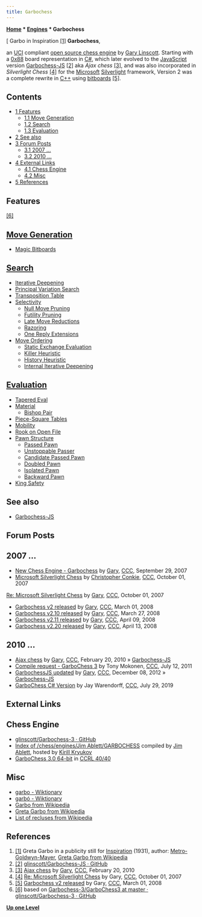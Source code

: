 ```yaml
---
title: Garbochess
---
```

**[Home](Home "Home") * [Engines](Engines "Engines") * Garbochess**

\[ Garbo in Inspiration <a id="cite-note-1" href="#cite-ref-1">[1]</a>
**Garbochess**,

an [UCI](UCI "UCI") compliant [open source chess engine](Category:Open_Source "Category:Open Source") by [Gary Linscott](Gary_Linscott "Gary Linscott"). Starting with a [0x88](0x88 "0x88") board representation in [C#](C_sharp "C sharp"), which later evolved to the [JavaScript](JavaScript "JavaScript") version [Garbochess-JS](Garbochess-JS "Garbochess-JS") <a id="cite-note-2" href="#cite-ref-2">[2]</a> aka *Ajax chess* <a id="cite-note-3" href="#cite-ref-3">[3]</a>, and was also incorporated in *Silverlight Chess* <a id="cite-note-4" href="#cite-ref-4">[4]</a> for the [Microsoft](Microsoft "Microsoft") [Silverlight](https://en.wikipedia.org/wiki/Microsoft_Silverlight) framework, Version 2 was a complete rewrite in [C++](Cpp "Cpp") using [bitboards](Bitboards "Bitboards") <a id="cite-note-5" href="#cite-ref-5">[5]</a>.

## Contents

- [1 Features](#features)
  - [1.1 Move Generation](#move-generation)
  - [1.2 Search](#search)
  - [1.3 Evaluation](#evaluation)
- [2 See also](#see-also)
- [3 Forum Posts](#forum-posts)
  - [3.1 2007 ...](#2007-...)
  - [3.2 2010 ...](#2010-...)
- [4 External Links](#external-links)
  - [4.1 Chess Engine](#chess-engine)
  - [4.2 Misc](#misc)
- [5 References](#references)

## Features

<a id="cite-note-6" href="#cite-ref-6">[6]</a>

## [Move Generation](Move_Generation "Move Generation")

- [Magic Bitboards](Magic_Bitboards "Magic Bitboards")

## [Search](Search "Search")

- [Iterative Deepening](Iterative_Deepening "Iterative Deepening")
- [Principal Variation Search](Principal_Variation_Search "Principal Variation Search")
- [Transposition Table](Transposition_Table "Transposition Table")
- [Selectivity](Selectivity "Selectivity")
  - [Null Move Pruning](Null_Move_Pruning "Null Move Pruning")
  - [Futility Pruning](Futility_Pruning "Futility Pruning")
  - [Late Move Reductions](Late_Move_Reductions "Late Move Reductions")
  - [Razoring](Razoring "Razoring")
  - [One Reply Extensions](One_Reply_Extensions "One Reply Extensions")
- [Move Ordering](Move_Ordering "Move Ordering")
  - [Static Exchange Evaluation](Static_Exchange_Evaluation "Static Exchange Evaluation")
  - [Killer Heuristic](Killer_Heuristic "Killer Heuristic")
  - [History Heuristic](History_Heuristic "History Heuristic")
  - [Internal Iterative Deepening](Internal_Iterative_Deepening "Internal Iterative Deepening")

## [Evaluation](Evaluation "Evaluation")

- [Tapered Eval](Tapered_Eval "Tapered Eval")
- [Material](Material "Material")
  - [Bishop Pair](Bishop_Pair "Bishop Pair")
- [Piece-Square Tables](Piece-Square_Tables "Piece-Square Tables")
- [Mobility](Mobility "Mobility")
- [Rook on Open File](Rook_on_Open_File "Rook on Open File")
- [Pawn Structure](Pawn_Structure "Pawn Structure")
  - [Passed Pawn](Passed_Pawn "Passed Pawn")
  - [Unstoppable Passer](Unstoppable_Passer "Unstoppable Passer")
  - [Candidate Passed Pawn](Candidate_Passed_Pawn "Candidate Passed Pawn")
  - [Doubled Pawn](Doubled_Pawn "Doubled Pawn")
  - [Isolated Pawn](Isolated_Pawn "Isolated Pawn")
  - [Backward Pawn](Backward_Pawn "Backward Pawn")
- [King Safety](King_Safety "King Safety")

## See also

- [Garbochess-JS](Garbochess-JS "Garbochess-JS")

## Forum Posts

## 2007 ...

- [New Chess Engine - Garbochess](http://www.talkchess.com/forum/viewtopic.php?t=16768) by [Gary](Gary_Linscott "Gary Linscott"), [CCC](CCC "CCC"), September 29, 2007
- [Microsoft Silverlight Chess](http://www.talkchess.com/forum/viewtopic.php?t=16814) by [Christopher Conkie](index.php?title=Christopher_Conkie&action=edit&redlink=1 "Christopher Conkie (page does not exist)"), [CCC](CCC "CCC"), October 01, 2007

[Re: Microsoft Silverlight Chess](http://www.talkchess.com/forum/viewtopic.php?t=16814&start=1) by [Gary](Gary_Linscott "Gary Linscott"), [CCC](CCC "CCC"), October 01, 2007

- [Garbochess v2 released](http://www.talkchess.com/forum/viewtopic.php?t=19933) by [Gary](Gary_Linscott "Gary Linscott"), [CCC](CCC "CCC"), March 01, 2008
- [Garbochess v2.10 released](http://www.talkchess.com/forum/viewtopic.php?t=20358) by [Gary](Gary_Linscott "Gary Linscott"), [CCC](CCC "CCC"), March 27, 2008
- [Garbochess v2.11 released](http://www.talkchess.com/forum/viewtopic.php?t=20599) by [Gary](Gary_Linscott "Gary Linscott"), [CCC](CCC "CCC"), April 09, 2008
- [Garbochess v2.20 released](http://www.talkchess.com/forum/viewtopic.php?t=20644) by [Gary](Gary_Linscott "Gary Linscott"), [CCC](CCC "CCC"), April 13, 2008

## 2010 ...

- [Ajax chess](http://www.talkchess.com/forum/viewtopic.php?p=332081) by [Gary](Gary_Linscott "Gary Linscott"), [CCC](CCC "CCC"), February 20, 2010 » [Garbochess-JS](Garbochess-JS "Garbochess-JS")
- [Compile request - GarboChess 3](http://www.talkchess.com/forum/viewtopic.php?t=39707) by Tony Mokonen, [CCC](CCC "CCC"), July 12, 2011
- [GarbochessJS updated](http://www.talkchess.com/forum/viewtopic.php?t=46330) by [Gary](Gary_Linscott "Gary Linscott"), [CCC](CCC "CCC"), December 08, 2012 » [Garbochess-JS](Garbochess-JS "Garbochess-JS")
- [GarboChess C# Version](http://www.talkchess.com/forum3/viewtopic.php?f=2&t=71418) by Jay Warendorff, [CCC](CCC "CCC"), July 29, 2019

## External Links

## Chess Engine

- [glinscott/Garbochess-3 · GitHub](https://github.com/glinscott/Garbochess-3)
- [Index of /chess/engines/Jim Ablett/GARBOCHESS](http://kirr.homeunix.org/chess/engines/Jim%20Ablett/GARBOCHESS/) compiled by [Jim Ablett](Jim_Ablett "Jim Ablett"), hosted by [Kirill Kryukov](Kirill_Kryukov "Kirill Kryukov")
- [GarboChess 3.0 64-bit](http://www.computerchess.org.uk/ccrl/4040/cgi/engine_details.cgi?print=Details&each_game=1&eng=GarboChess%203.0%2064-bit) in [CCRL 40/40](CCRL "CCRL")

## Misc

- [garbo - Wiktionary](https://en.wiktionary.org/wiki/garbo)
- [garbó - Wiktionary](https://en.wiktionary.org/wiki/garb%C3%B3)
- [Garbo from Wikipedia](https://en.wikipedia.org/wiki/Garbo)
- [Greta Garbo from Wikipedia](https://en.wikipedia.org/wiki/Greta_Garbo)
- [List of recluses from Wikipedia](https://en.wikipedia.org/wiki/List_of_recluses)

## References

1. <a id="cite-ref-1" href="#cite-note-1">[1]</a> Greta Garbo in a publicity still for [Inspiration](https://en.wikipedia.org/wiki/Inspiration_%281931_film%29) (1931), author: [Metro-Goldwyn-Mayer](https://en.wikipedia.org/wiki/Metro-Goldwyn-Mayer), [Greta Garbo from Wikipedia](https://en.wikipedia.org/wiki/Greta_Garbo)
1. <a id="cite-ref-2" href="#cite-note-2">[2]</a> [glinscott/Garbochess-JS · GitHub](https://github.com/glinscott/Garbochess-JS)
1. <a id="cite-ref-3" href="#cite-note-3">[3]</a> [Ajax chess](http://www.talkchess.com/forum/viewtopic.php?p=332081) by [Gary](Gary_Linscott "Gary Linscott"), [CCC](CCC "CCC"), February 20, 2010
1. <a id="cite-ref-4" href="#cite-note-4">[4]</a> [Re: Microsoft Silverlight Chess](http://www.talkchess.com/forum/viewtopic.php?t=16814&start=1) by Gary, [CCC](CCC "CCC"), October 01, 2007
1. <a id="cite-ref-5" href="#cite-note-5">[5]</a> [Garbochess v2 released](http://www.talkchess.com/forum/viewtopic.php?t=19933) by Gary, [CCC](CCC "CCC"), March 01, 2008
1. <a id="cite-ref-6" href="#cite-note-6">[6]</a> based on [Garbochess-3/GarboChess3 at master · glinscott/Garbochess-3 · GitHub](https://github.com/glinscott/Garbochess-3/tree/master/GarboChess3)

**[Up one Level](Engines "Engines")**

